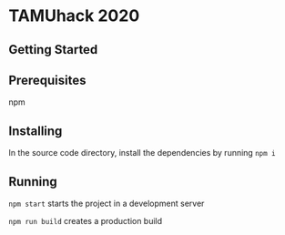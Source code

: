 # TAMUhack 2020

## Getting Started

## Prerequisites

npm

## Installing

In the source code directory, install the dependencies by running `npm i`

## Running

`npm start` starts the project in a development server

`npm run build` creates a production build
